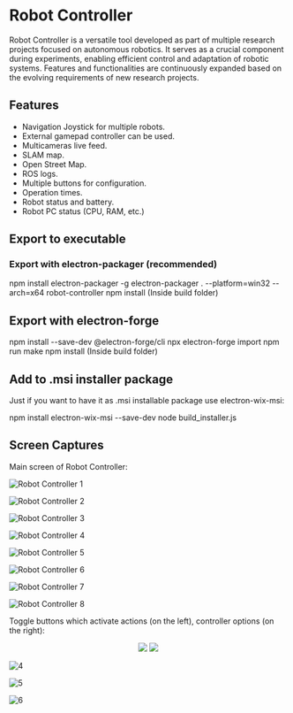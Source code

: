 # Robot Controller

Robot Controller is a versatile tool developed as part of multiple research projects focused on autonomous robotics. It serves as a crucial component during experiments, enabling efficient control and adaptation of robotic systems. Features and functionalities are continuously expanded based on the evolving requirements of new research projects.

## Features

* Navigation Joystick for multiple robots.
* External gamepad controller can be used.
* Multicameras live feed.
* SLAM map.
* Open Street Map.
* ROS logs.
* Multiple buttons for configuration.
* Operation times.
* Robot status and battery.
* Robot PC status (CPU, RAM, etc.)

## Export to executable

### Export with electron-packager (recommended)

npm install electron-packager -g
electron-packager . --platform=win32 --arch=x64 robot-controller
npm install (Inside build folder)

## Export with electron-forge

npm install --save-dev @electron-forge/cli
npx electron-forge import
npm run make
npm install (Inside build folder)

## Add to .msi installer package

Just if you want to have it as .msi installable package use electron-wix-msi:

npm install electron-wix-msi --save-dev
node build_installer.js

## Screen Captures

Main screen of Robot Controller:

![Robot Controller 1](../screen-captures/controller/1.png)

![Robot Controller 2](../screen-captures/controller/20.png)

![Robot Controller 3](../screen-captures/controller/21.png)

![Robot Controller 4](../screen-captures/controller/22.png)

![Robot Controller 5](../screen-captures/controller/23.png)

![Robot Controller 6](../screen-captures/controller/31.png)

![Robot Controller 7](../screen-captures/controller/32.png)

![Robot Controller 8](../screen-captures/controller/33.png)

Toggle buttons which activate actions (on the left), controller options (on the right):

<p align="center">
  <img src="../screen-captures/controller/2.png">
  <img src="../screen-captures/controller/3.png">
</p>

![4](../screen-captures/controller/4.png)

![5](../screen-captures/controller/5.png)

![6](../screen-captures/controller/6.png)